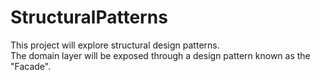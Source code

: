 # StructuralPatterns
This project will explore structural design patterns. </br>
The domain layer will be exposed through a design pattern known as the "Facade".
